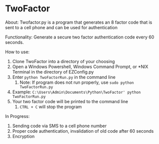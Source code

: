 # **TwoFactor**

About: Twofactor.py is a program that generates an 8 factor code that is sent to a cell phone and can be used for 
authentication

Functionality: Generate a secure two factor authentication code every 60 seconds.

How to use:

1. Clone TwoFactor into a directory of your choosing
2. Open a Windows Powershell, Windows Command Prompt, or *NIX Terminal in the directory of EZConfig.py
3. Enter `python TwoFactorRun.py` in the command line
   1. Note: If program does not run properly, use `sudo python TwoFactorRun.py`
4. Example: `C:\Users\Admin\Documents\Python\TwoFactor' python TwoFactorRun.py`
5. Your two factor code will be printed to the command line
	1. `CTRL + C` will stop the program

In Progress:
1. Sending code via SMS to a cell phone number
2. Proper code authentication, invalidation of old code after 60 seconds
3. Encryption
